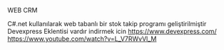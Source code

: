 WEB CRM

C#.net kullanılarak web tabanlı bir stok takip programı geliştirilmiştir
Devexpress Eklentisi vardır indirmek icin 
https://www.devexpress.com/
https://www.youtube.com/watch?v=L_V7RWvVl_M



